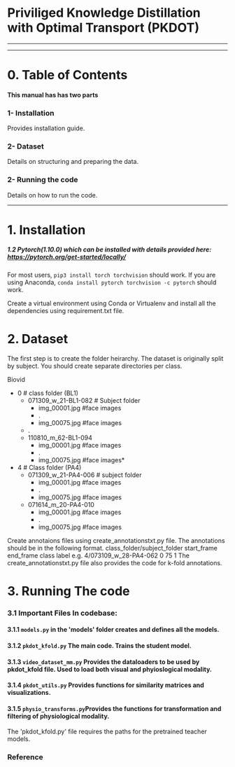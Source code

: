 #  Priviliged Knowledge Distillation with Optimal Transport (PKDOT)



----------------
----------------

# 0. Table of Contents
#### This manual has has two parts
### 1- Installation
Provides installation guide.
### 2- Dataset 
Details on structuring and preparing the data.

### 2- Running the code
Details on how to run the code.

----------------
# 1. Installation
##### 1.2 Pytorch(1.10.0) which can be installed with details provided here: https://pytorch.org/get-started/locally/
For most users, ```pip3 install torch torchvision``` should work.
If you are using Anaconda, ```conda install pytorch torchvision -c pytorch``` should work. 

Create a virtual environment using Conda or Virtualenv and install all the dependencies using requirement.txt file.

# 2. Dataset
The first step is to create the folder heirarchy.
The dataset is originally split by subject. You should create separate directories per class. 

Biovid

 * 0 # class folder (BL1)
   * 071309_w_21-BL1-082  # Subject folder
     * img_00001.jpg #face images
     * .
     * img_00075.jpg #face images
   * .
   * 110810_m_62-BL1-094
     * img_00001.jpg #face images
     * .
     * img_00075.jpg #face images*        
 * 4 # Class folder (PA4)
   * 071309_w_21-PA4-006  # subject folder
     * img_00001.jpg #face images
     * .
     * img_00075.jpg #face images
   * 071614_m_20-PA4-010
     * img_00001.jpg #face images
     * .
     * img_00075.jpg #face images
    
  
Create annotaions files using create_annotationstxt.py file.
The annotations should be in the following format.
class_folder/subject_folder start_frame end_frame class label
e.g. 4/073109_w_28-PA4-062 0 75 1
The create_annotationstxt.py file also provides the code for k-fold annotations.
 


# 3. Running The code
### 3.1 Important Files In codebase: 
#### 3.1.1 `models.py` in the 'models' folder creates and defines all the models.
#### 3.1.2 `pkdot_kfold.py` The main code. Trains the student model.	
#### 3.1.3 `video_dataset_mm.py` Provides the dataloaders to be used by pkdot_kfold file. Used to load both visual and phyioslogical modality.
#### 3.1.4 `pkdot_utils.py` Provides functions for similarity matrices and visualizations.
#### 3.1.5 `physio_transforms.py`Provides the functions for transformation and filtering of physiological modality.


The 'pkdot_kfold.py' file requires the paths for the pretrained teacher models. 

### Reference

```
